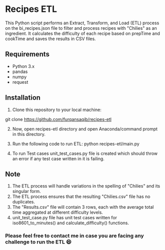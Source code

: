 # Recipes ETL

This Python script performs an Extract, Transform, and Load (ETL) process on the bi_recipes.json file to filter and process recipes with "Chilies" as an ingredient. It calculates the difficulty of each recipe based on prepTime and cookTime and saves the results in CSV files.

## Requirements

- Python 3.x
- pandas
- numpy
- request

## Installation

1. Clone this repository to your local machine:

git clone https://github.com/furqansaqib/recipes-etl

2. Now, open recipes-etl directory and open Anaconda/command prompt in this directory.

3. Run the following code to run ETL:
python recipes-etl/main.py

4. To run Test cases unit_test_cases.py file is created which should throw an error if any test case written in it is failing.

## Note

1. The ETL process will handle variations in the spelling of "Chilies" and its singular form.
2. The ETL process ensures that the resulting "Chilies.csv" file has no duplicates.
3. The "Results.csv" file will contain 3 rows, each with the average total time aggregated at different difficulty levels.
4. unit_test_case.py file has unit test cases written for iso8601_to_minutes() and calculate_difficulty() functions.

### Please feel free to contact me in case you are facing any challenge to run the ETL :smile: